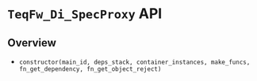 # `TeqFw_Di_SpecProxy` API

## Overview

* `constructor(main_id,
                deps_stack,
                container_instances,
                make_funcs,
                fn_get_dependency,
                fn_get_object_reject)`


